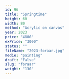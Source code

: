 ```yaml
---
id: 96
title: "Springtime"
height: 60
width: 80
method: "Acrylic on canvas"
year: 2023
price: "4800"
exPrice: "3000"
status: ""
fileName: "2023-foraar.jpg"
medie: "painting"
draft: "False"
slug: "foraar"
weight: "130"
---
```

